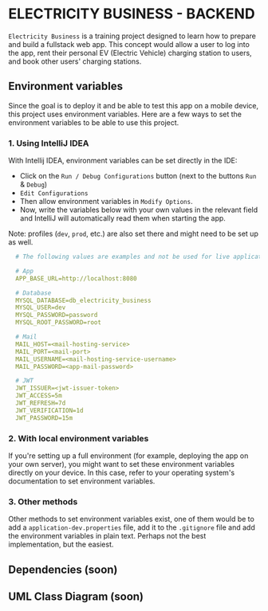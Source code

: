 # ELECTRICITY BUSINESS - BACKEND

`Electricity Business` is a training project designed to learn how to prepare and build a fullstack
web app. This concept would allow a user to log into the app, rent their personal EV (Electric
Vehicle) charging station to users, and book other users' charging stations.

## Environment variables

Since the goal is to deploy it and be able to test this app on a mobile device, this project uses
environment variables. Here are a few ways to set the environment variables to be able to use this
project.

### 1. Using IntelliJ IDEA

With Intellij IDEA, environment variables can be set directly in the IDE:

- Click on the `Run / Debug Configurations` button (next to the buttons `Run` & `Debug`)
- `Edit Configurations`
- Then allow environment variables in `Modify Options`.
- Now, write the variables below with your own values in the relevant field and IntelliJ will
  automatically read them when starting the app.

Note: profiles (`dev`, `prod`, etc.) are also set there and might need to be set up as well.

```yaml
  # The following values are examples and not be used for live applications 

  # App
  APP_BASE_URL=http://localhost:8080

  # Database
  MYSQL_DATABASE=db_electricity_business
  MYSQL_USER=dev
  MYSQL_PASSWORD=password
  MYSQL_ROOT_PASSWORD=root

  # Mail
  MAIL_HOST=<mail-hosting-service>
  MAIL_PORT=<mail-port>
  MAIL_USERNAME=<mail-hosting-service-username>
  MAIL_PASSWORD=<app-mail-password>

  # JWT
  JWT_ISSUER=<jwt-issuer-token>
  JWT_ACCESS=5m
  JWT_REFRESH=7d
  JWT_VERIFICATION=1d
  JWT_PASSWORD=15m
```

### 2. With local environment variables

If you're setting up a full environment (for example, deploying the app on your own server), you
might want to set these environment variables directly on your device. In this case, refer to your
operating system's documentation to set environment variables.

### 3. Other methods

Other methods to set environment variables exist, one of them would be to add a
`application-dev.properties` file, add it to the `.gitignore` file and add the environment variables
in plain text. Perhaps not the best implementation, but the easiest.

## Dependencies (soon)

## UML Class Diagram (soon)
